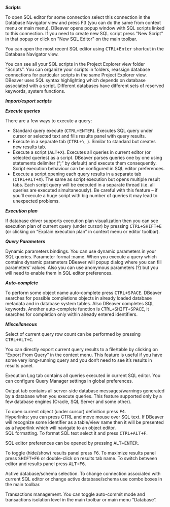 ***Scripts***

To open SQL editor for some connection select this connection in the Database Navigator view and press F3 (you can do the same from context menu or main menu). DBeaver opens popup window with SQL scripts linked to this connection. If you need to create new SQL script press "New Script" in that popup or click on "New SQL Editor" on the main toolbar. 

You can open the most recent SQL editor using <kbd>CTRL+Enter</kbd> shortcut in the Database Navigator view.

You can see all your SQL scripts in the Project Explorer view folder “Scripts”. You can organize your scripts in folders, reassign database connections for particular scripts in the same Project Explorer view. 
DBeaver uses SQL syntax highlighting which depends on database associated with a script. Different databases have different sets of reserved keywords, system functions. 

***Import/export scripts***

***Execute queries***

There are a few ways to execute a query:
- Standard query execute (<kbd>CTRL+ENTER</kbd>). Executes SQL query under cursor or selected text and fills results panel with query results.
- Execute in a separate tab (<kbd>CTRL+\ </kbd>). Similar to standard but creates new results tab.
- Execute a script (<kbd>ALT+X</kbd>). Executes all queries in current editor (or selected queries) as a script. DBeaver parses queries one by one using statements delimiter (“;” by default) and execute them consequently. Script execution behaviour can be configured in SQL editor preferences.
- Execute a script opening each query results in a separate tab (<kbd>CTRL+ALT+X</kbd>). The same as script execution but opens multiple result tabs. Each script query will be executed in a separate thread (i.e. all queries are executed simultaneously). Be careful with this feature – if you’ll execute a huge script with big number of queries it may lead to unexpected problems. 

***Execution plan***

If database driver supports execution plan visualization then you can see execution plan of current query (under cursor) by pressing <kbd>CTRL+SHIFT+E</kbd> (or clicking on “Explain execution plan” in context menu or editor toolbar).  

***Query Parameters***

Dynamic parameters bindings. You can use dynamic parameters in your SQL queries. Parameter format :name. When you execute a query which contains dynamic parameters DBeaver will popup dialog where you can fill parameters’ values. Also you can use anonymous parameters (?) but you will need to enable them in SQL editor preferences.  

***Auto-complete***

To perform some object name auto-complete press <kbd>CTRL+SPACE</kbd>. DBeaver searches for possible completions objects in already loaded database metadata and in database system tables. Also DBeaver completes SQL keywords. Another auto-complete function is <kbd>CTRL+SHIFT+SPACE</kbd>, it searches for completion only within already entered identifiers.  

***Miscellaneous***

Select of current query row count can be performed by pressing <kbd>CTRL+ALT+C</kbd>.  

You can directly export current query results to a file/table by clicking on “Export From Query” in the context menu. This feature is useful if you have some very long-running query and you don’t need to see it’s results in results panel.  

Execution Log tab contains all queries executed in current SQL editor. You can configure Query Manager settings in global preferences.

Output tab contains all server-side database messages/warnings generated by a database when you execute queries. This feature supported only by a few database engines (Oracle, SQL Server and some other). 

To open current object (under cursor) definition press <kbd>F4</kbd>.  
Hyperlinks: you can press CTRL and move mouse over SQL text. If DBeaver will recognize some identifier as a table/view name then it will be presented as a hyperlink which will navigate to an object editor.  
SQL formatting. To format SQL text select it and press <kbd>CTRL+ALT+F</kbd>.

SQL editor preferences can be opened by pressing <kbd>ALT+ENTER</kbd>.

To toggle (hide/show) results panel press <kbd>F6</kbd>.
To maximize results panel press <kbd>SHIFT+F6</kbd> or double-click on results tab name.
To switch between editor and results panel press <kbd>ALT+F6</kbd>.

Active database/schema selection. To change connection associated with current SQL editor or change active database/schema use combo boxes in the main toolbar.

Transactions management. You can toggle auto-commit mode and transactions isolation level in the main toolbar or main menu “Database”. 
